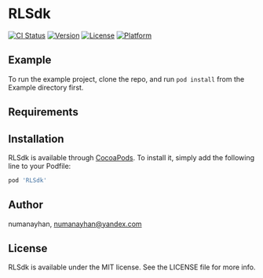 # RLSdk

[![CI Status](https://img.shields.io/travis/numanayhan/RLSdk.svg?style=flat)](https://travis-ci.org/numanayhan/RLSdk)
[![Version](https://img.shields.io/cocoapods/v/RLSdk.svg?style=flat)](https://cocoapods.org/pods/RLSdk)
[![License](https://img.shields.io/cocoapods/l/RLSdk.svg?style=flat)](https://cocoapods.org/pods/RLSdk)
[![Platform](https://img.shields.io/cocoapods/p/RLSdk.svg?style=flat)](https://cocoapods.org/pods/RLSdk)

## Example

To run the example project, clone the repo, and run `pod install` from the Example directory first.

## Requirements

## Installation

RLSdk is available through [CocoaPods](https://cocoapods.org). To install
it, simply add the following line to your Podfile:

```ruby
pod 'RLSdk'
```

## Author

numanayhan, numanayhan@yandex.com

## License

RLSdk is available under the MIT license. See the LICENSE file for more info.
